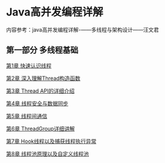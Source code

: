 #  Java高并发编程详解

内容参考：java高并发编程详解-——多线程与架构设计——汪文君

## 第一部分 多线程基础

[第1章 快速认识线程](https://github.com/lvCmx/study/blob/master/note/java/java%E9%AB%98%E5%B9%B6%E5%8F%91%E7%BC%96%E7%A8%8B%E8%AF%A6%E8%A7%A3/content/1%E5%BF%AB%E9%80%9F%E8%AE%A4%E8%AF%86%E7%BA%BF%E7%A8%8B.md)  

[第2章 深入理解Thread构造函数](https://github.com/lvCmx/study/blob/master/note/java/java%E9%AB%98%E5%B9%B6%E5%8F%91%E7%BC%96%E7%A8%8B%E8%AF%A6%E8%A7%A3/content/2%E6%B7%B1%E5%85%A5%E7%90%86%E8%A7%A3Thread%E6%9E%84%E9%80%A0%E5%87%BD%E6%95%B0.md)  

[第3章 Thread API的详细介绍](https://github.com/lvCmx/study/blob/master/note/java/java%E9%AB%98%E5%B9%B6%E5%8F%91%E7%BC%96%E7%A8%8B%E8%AF%A6%E8%A7%A3/content/3Thread%20API%E7%9A%84%E8%AF%A6%E7%BB%86%E4%BB%8B%E7%BB%8D.md)  

[第4章 线程安全与数据同步](https://github.com/lvCmx/study/blob/master/note/java/java%E9%AB%98%E5%B9%B6%E5%8F%91%E7%BC%96%E7%A8%8B%E8%AF%A6%E8%A7%A3/content/4%E7%BA%BF%E7%A8%8B%E5%AE%89%E5%85%A8%E4%B8%8E%E6%95%B0%E6%8D%AE%E5%90%8C%E6%AD%A5.md)  

[第5章 线程间通信]()   

[第6章 ThreadGroup详细讲解]()

[第7章 Hook线程以及捕获线程执行异常]()

[第8章 线程池原理以及自定义线程池](https://github.com/lvCmx/study/blob/master/note/java/java%E9%AB%98%E5%B9%B6%E5%8F%91%E7%BC%96%E7%A8%8B%E8%AF%A6%E8%A7%A3/content/8%E7%BA%BF%E7%A8%8B%E6%B1%A0%E5%8E%9F%E7%90%86%E4%BB%A5%E5%8F%8A%E8%87%AA%E5%AE%9A%E4%B9%89%E7%BA%BF%E7%A8%8B%E6%B1%A0.md)
